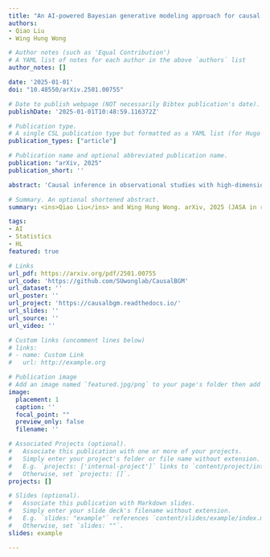 ```yaml
---
title: "An AI-powered Bayesian generative modeling approach for causal inference in observational studies"
authors:
- Qiao Liu
- Wing Hung Wong

# Author notes (such as 'Equal Contribution')
# A YAML list of notes for each author in the above `authors` list
author_notes: []

date: '2025-01-01'
doi: "10.48550/arXiv.2501.00755"

# Date to publish webpage (NOT necessarily Bibtex publication's date).
publishDate: '2025-01-01T10:48:59.116372Z'

# Publication type.
# A single CSL publication type but formatted as a YAML list (for Hugo requirements).
publication_types: ["article"]

# Publication name and optional abbreviated publication name.
publication: "arXiv, 2025"
publication_short: ''

abstract: 'Causal inference in observational studies with high-dimensional covariates presents significant challenges. We introduce CausalBGM, an AI-powered Bayesian generative modeling approach that captures the causal relationship among covariates, treatment, and outcome variables. The core innovation of CausalBGM lies in its ability to estimate the individual treatment effect (ITE) by learning individual-specific distributions of a low-dimensional latent feature set (e.g., latent confounders) that drives changes in both treatment and outcome. This approach not only effectively mitigates confounding effects but also provides comprehensive uncertainty quantification, offering reliable and interpretable causal effect estimates at the individual level. CausalBGM adopts a Bayesian model and uses a novel iterative algorithm to update the model parameters and the posterior distribution of latent features until convergence. This framework leverages the power of AI to capture complex dependencies among variables while adhering to the Bayesian principles. Extensive experiments demonstrate that CausalBGM consistently outperforms state-of-the-art methods, particularly in scenarios with high-dimensional covariates and large-scale datasets. Its Bayesian foundation ensures statistical rigor, providing robust and well-calibrated posterior intervals. By addressing key limitations of existing methods, CausalBGM emerges as a robust and promising framework for advancing causal inference in modern applications in fields such as genomics, healthcare, and social sciences.'

# Summary. An optional shortened abstract.
summary: <ins>Qiao Liu</ins> and Wing Hung Wong. arXiv, 2025 (JASA in revision).

tags:
- AI
- Statistics
- HL
featured: true

# Links
url_pdf: https://arxiv.org/pdf/2501.00755
url_code: 'https://github.com/SUwonglab/CausalBGM'
url_dataset: ''
url_poster: ''
url_project: 'https://causalbgm.readthedocs.io/'
url_slides: ''
url_source: ''
url_video: ''

# Custom links (uncomment lines below)
# links:
# - name: Custom Link
#   url: http://example.org

# Publication image
# Add an image named `featured.jpg/png` to your page's folder then add a caption below.
image:
  placement: 1
  caption: ''
  focal_point: ""
  preview_only: false
  filename: ''

# Associated Projects (optional).
#   Associate this publication with one or more of your projects.
#   Simply enter your project's folder or file name without extension.
#   E.g. `projects: ['internal-project']` links to `content/project/internal-project/index.md`.
#   Otherwise, set `projects: []`.
projects: []

# Slides (optional).
#   Associate this publication with Markdown slides.
#   Simply enter your slide deck's filename without extension.
#   E.g. `slides: "example"` references `content/slides/example/index.md`.
#   Otherwise, set `slides: ""`.
slides: example

---
```


<!-- {{% callout note %}}
Click the *Cite* button above to demo the feature to enable visitors to import publication metadata into their reference management software.
{{% /callout %}} -->

<!-- {{% callout note %}}
Create your slides in Markdown - click the *Slides* button to check out the example.
{{% /callout %}} -->

<!-- Add the publication's **full text** or **supplementary notes** here. You can use rich formatting such as including [code, math, and images](https://docs.hugoblox.com/content/writing-markdown-latex/). -->
